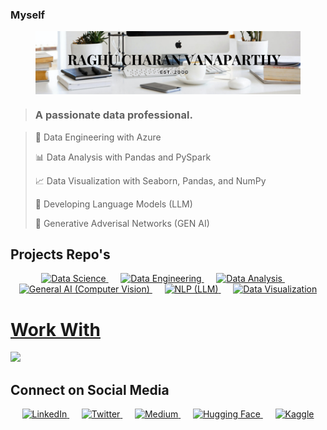 ### Myself

<figure style="text-align: center;">
    <img src="assets/xocolat atelier.png" alt="Your Image" style="max-width: 100%; display: block;">
</figure>


> ### A passionate data professional.

>  💼 Data Engineering with Azure
> 
>  📊 Data Analysis with Pandas and PySpark
> 
>  📈 Data Visualization with Seaborn, Pandas, and NumPy
> 
>  🤖 Developing Language Models (LLM)
> 
>  🧠 Generative Adverisal Networks (GEN AI)

## Projects Repo's


<div align="center">
  <a href="https://datascience-pro.web.app/html/Data_Science.html">
    <img src="https://img.shields.io/badge/Data%20Science-blue?style=for-the-badge" alt="Data Science">
  </a>
  &nbsp;&nbsp;&nbsp;&nbsp;
  <a href="https://datascience-pro.web.app/html/DataEngineering.html">
    <img src="https://img.shields.io/badge/Data%20Engineering-purple?style=for-the-badge" alt="Data Engineering">
  </a>
  &nbsp;&nbsp;&nbsp;&nbsp;
  <a href="https://datascience-pro.web.app/html/Analysis.html">
    <img src="https://img.shields.io/badge/Data%20Analysis-green?style=for-the-badge" alt="Data Analysis">
  </a>
  &nbsp;&nbsp;&nbsp;&nbsp;
  <a href="https://datascience-pro.web.app/html/Deep_Learning(CV).html">
    <img src="https://img.shields.io/badge/Gen%20AI%20(CV)-orange?style=for-the-badge" alt="General AI (Computer Vision)">
  </a>
  &nbsp;&nbsp;&nbsp;&nbsp;
  <a href="https://datascience-pro.web.app/html/Deep_Learning(LLM).html">
    <img src="https://img.shields.io/badge/NLP%20(LLM)-blueviolet?style=for-the-badge" alt="NLP (LLM)">
  </a>
  &nbsp;&nbsp;&nbsp;&nbsp;
  <a href="https://datascience-pro.web.app/html/Visualization.html">
    <img src="https://img.shields.io/badge/Data%20Visualization-red?style=for-the-badge" alt="Data Visualization">
  </a>
</div>


<p align="center">
  <a href="https://skillicons.dev">
      <h1>Work With</h1>
    <img src="https://skillicons.dev/icons?i=azure,py,postgres,tensorflow,kubernetes,docker,cpp" />
  </a>
</p>


## Connect on Social Media

<div align="center">
  <a href="https://www.linkedin.com/in/raghu-charan-vanaparthy/">
    <img src="https://img.shields.io/badge/LinkedIn-blue?style=for-the-badge&logo=linkedin" alt="LinkedIn">
  </a>
  &nbsp;&nbsp;&nbsp;&nbsp;
  <a href="https://twitter.com/particlehunter8">
    <img src="https://img.shields.io/badge/Twitter-blue?style=for-the-badge&logo=twitter" alt="Twitter">
  </a>
  &nbsp;&nbsp;&nbsp;&nbsp;
  <a href="https://medium.com/@yourusername/">
    <img src="https://img.shields.io/badge/Medium-black?style=for-the-badge&logo=medium" alt="Medium">
  </a>
  &nbsp;&nbsp;&nbsp;&nbsp;
  <a href="https://huggingface.co/yourusername/">
    <img src="https://img.shields.io/badge/Hugging%20Face-4E44C0?style=for-the-badge&logo=huggingface" alt="Hugging Face">
  </a>
  &nbsp;&nbsp;&nbsp;&nbsp;
  <a href="https://www.kaggle.com/yourusername/">
    <img src="https://img.shields.io/badge/Kaggle-20BEFF?style=for-the-badge&logo=kaggle" alt="Kaggle">
  </a>
</div>


